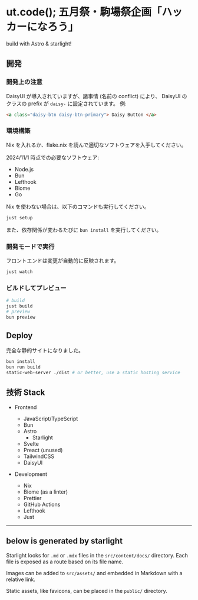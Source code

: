 # ut.code(); 五月祭・駒場祭企画「ハッカーになろう」

build with Astro & starlight!

## 開発

### 開発上の注意

DaisyUI が導入されていますが、諸事情 (名前の conflict) により、 DaisyUI のクラスの prefix が `daisy-` に設定されています。
例:

```html
<a class="daisy-btn daisy-btn-primary"> Daisy Button </a>
```

### 環境構築

Nix を入れるか、flake.nix を読んで適切なソフトウェアを入手してください。

2024/11/1 時点での必要なソフトウェア:

- Node.js
- Bun
- Lefthook
- Biome
- Go
<!-- - Just (https://github.com/casey/just) -->

Nix を使わない場合は、以下のコマンドも実行してください。

```sh
just setup
```

また、依存関係が変わるたびに `bun install` を実行してください。

### 開発モードで実行

フロントエンドは変更が自動的に反映されます。

```sh
just watch
```

### ビルドしてプレビュー

```sh
# build
just build
# preview
bun preview
```

## Deploy

完全な静的サイトになりました。

```sh
bun install
bun run build
static-web-server ./dist # or better, use a static hosting service
```

## 技術 Stack

- Frontend

  - JavaScript/TypeScript
  - Bun
  - Astro
    - Starlight
  - Svelte
  - Preact (unused)
  - TailwindCSS
  - DaisyUI

- Development
  - Nix
  - Biome (as a linter)
  - Prettier
  - GitHub Actions
  - Lefthook
  - Just

---

## below is generated by starlight

Starlight looks for `.md` or `.mdx` files in the `src/content/docs/` directory. Each file is exposed as a route based on its file name.

Images can be added to `src/assets/` and embedded in Markdown with a relative link.

Static assets, like favicons, can be placed in the `public/` directory.
